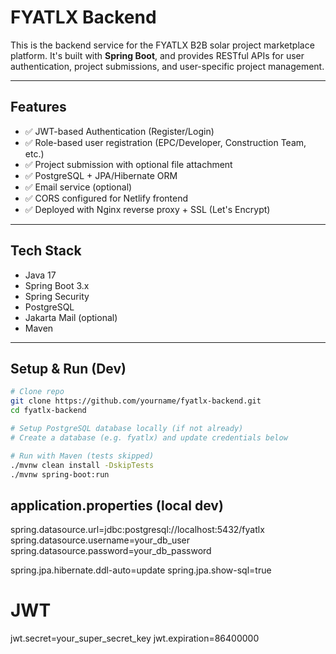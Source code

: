 # FYATLX Backend

This is the backend service for the FYATLX B2B solar project marketplace platform. It's built with **Spring Boot**, and provides RESTful APIs for user authentication, project submissions, and user-specific project management.

---

## Features

- ✅ JWT-based Authentication (Register/Login)
- ✅ Role-based user registration (EPC/Developer, Construction Team, etc.)
- ✅ Project submission with optional file attachment
- ✅ PostgreSQL + JPA/Hibernate ORM
- ✅ Email service (optional)
- ✅ CORS configured for Netlify frontend
- ✅ Deployed with Nginx reverse proxy + SSL (Let's Encrypt)

---

## Tech Stack

- Java 17
- Spring Boot 3.x
- Spring Security
- PostgreSQL
- Jakarta Mail (optional)
- Maven

---

## Setup & Run (Dev)

```bash
# Clone repo
git clone https://github.com/yourname/fyatlx-backend.git
cd fyatlx-backend

# Setup PostgreSQL database locally (if not already)
# Create a database (e.g. fyatlx) and update credentials below

# Run with Maven (tests skipped)
./mvnw clean install -DskipTests
./mvnw spring-boot:run

```

## application.properties (local dev)

spring.datasource.url=jdbc:postgresql://localhost:5432/fyatlx
spring.datasource.username=your_db_user
spring.datasource.password=your_db_password

spring.jpa.hibernate.ddl-auto=update
spring.jpa.show-sql=true

# JWT
jwt.secret=your_super_secret_key
jwt.expiration=86400000

